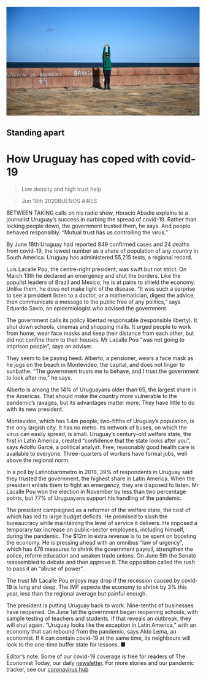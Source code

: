 ![](./images/20200620_AMP501.jpg)

## Standing apart

# How Uruguay has coped with covid-19

> Low density and high trust help

> Jun 18th 2020BUENOS AIRES

BETWEEN TAKING calls on his radio show, Horacio Abadie explains to a journalist Uruguay’s success in curbing the spread of covid-19. Rather than locking people down, the government trusted them, he says. And people behaved responsibly. “Mutual trust has us controlling the virus.”

By June 18th Uruguay had reported 849 confirmed cases and 24 deaths from covid-19, the lowest number as a share of population of any country in South America. Uruguay has administered 55,215 tests, a regional record.

Luis Lacalle Pou, the centre-right president, was swift but not strict. On March 13th he declared an emergency and shut the borders. Like the populist leaders of Brazil and Mexico, he is at pains to shield the economy. Unlike them, he does not make light of the disease. “It was such a surprise to see a president listen to a doctor, or a mathematician, digest the advice, then communicate a message to the public free of any politics,” says Eduardo Savio, an epidemiologist who advised the government.

The government calls its policy libertad responsable (responsible liberty). It shut down schools, cinemas and shopping malls. It urged people to work from home, wear face masks and keep their distance from each other, but did not confine them to their houses. Mr Lacalle Pou “was not going to imprison people”, says an adviser.

They seem to be paying heed. Alberto, a pensioner, wears a face mask as he jogs on the beach in Montevideo, the capital, and does not linger to sunbathe. “The government trusts me to behave, and I trust the government to look after me,” he says.

Alberto is among the 14% of Uruguayans older than 65, the largest share in the Americas. That should make the country more vulnerable to the pandemic’s ravages, but its advantages matter more. They have little to do with its new president.

Montevideo, which has 1.4m people, two-fifths of Uruguay’s population, is the only largish city. It has no metro. Its network of buses, on which the virus can easily spread, is small. Uruguay’s century-old welfare state, the first in Latin America, created “confidence that the state looks after you”, says Adolfo Garcé, a political analyst. Free, reasonably good health care is available to everyone. Three-quarters of workers have formal jobs, well above the regional norm.

In a poll by Latinobarómetro in 2018, 39% of respondents in Uruguay said they trusted the government, the highest share in Latin America. When the president enlists them to fight an emergency, they are disposed to listen. Mr Lacalle Pou won the election in November by less than two percentage points, but 77% of Uruguayans support his handling of the pandemic.

The president campaigned as a reformer of the welfare state, the cost of which has led to large budget deficits. He promised to slash the bureaucracy while maintaining the level of service it delivers. He imposed a temporary tax increase on public-sector employees, including himself, during the pandemic. The $12m in extra revenue is to be spent on boosting the economy. He is pressing ahead with an omnibus “law of urgency”, which has 476 measures to shrink the government payroll, strengthen the police, reform education and weaken trade unions. On June 5th the Senate reassembled to debate and then approve it. The opposition called the rush to pass it an “abuse of power”.

The trust Mr Lacalle Pou enjoys may drop if the recession caused by covid-19 is long and deep. The IMF expects the economy to shrink by 3% this year, less than the regional average but painful enough.

The president is putting Uruguay back to work. Nine-tenths of businesses have reopened. On June 1st the government began reopening schools, with sample testing of teachers and students. If that reveals an outbreak, they will shut again. “Uruguay looks like the exception in Latin America,” with an economy that can rebound from the pandemic, says Aldo Lema, an economist. If it can contain covid-19 at the same time, its neighbours will look to the one-time buffer state for lessons. ■

Editor’s note: Some of our covid-19 coverage is free for readers of The Economist Today, our daily [newsletter](https://www.economist.com/https://my.economist.com/user#newsletter). For more stories and our pandemic tracker, see our [coronavirus hub](https://www.economist.com//news/2020/03/11/the-economists-coverage-of-the-coronavirus)